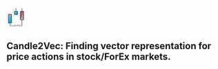 <img src="candle2vec.png" alt="Logo" style="height: 50px; width: 50px;"/>

## Candle2Vec: Finding vector representation for price actions in stock/ForEx markets. 
